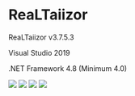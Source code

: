# ReaLTaiizor
  <p>ReaLTaiizor v3.7.5.3</p>
  <p>Visual Studio 2019</p>
  <p>.NET Framework 4.8 (Minimum 4.0)</p>
  <img src="https://www.photo.herominyum.com/resimler/2020/04/10/IxQS.png"></>
  <img src="https://www.photo.herominyum.com/resimler/2020/04/10/IBoD.png"></>
  <img src="https://www.photo.herominyum.com/resimler/2020/04/10/ISqO.png"></>
  <img src="https://www.photo.herominyum.com/resimler/2020/04/10/ImpF.png"></>